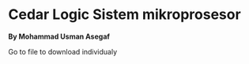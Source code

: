 # Cedar Logic Sistem mikroprosesor

**By Mohammad Usman Asegaf**

Go to file to download individualy

